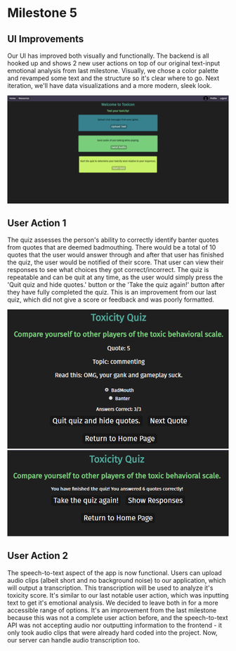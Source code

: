 # Milestone 5

## UI Improvements

Our UI has improved both visually and functionally. The backend is all hooked up and shows 2 new user actions on top of our original text-input emotional analysis from last milestone. Visually, we chose a color palette and revamped some text and the structure so it's clear where to go. Next iteration, we'll have data visualizations and a more modern, sleek look.

![](/m5-screenshots/home-page.png)

## User Action 1

The quiz assesses the person's ability to correctly identify banter quotes from quotes that are deemed badmouthing. There would be a total of 10 quotes that the user would answer through and after that user has finished the quiz, the user would be notified of their score. That user can view their responses to see what choices they got correct/incorrect. The quiz is repeatable and can be quit at any time, as the user would simply press the 'Quit quiz and hide quotes.' button or the 'Take the quiz again!' button after they have fully completed the quiz. This is an improvement from our last quiz, which did not give a score or feedback and was poorly formatted.

![](/m5-screenshots/quiz-example.png)
![](/m5-screenshots/6-correct.png)

## User Action 2

The speech-to-text aspect of the app is now functional. Users can upload audio clips (albeit short and no background noise) to our application, which will output a transcription. This transcription will be used to analyze it's toxicity score. It's similar to our last notable user action, which was inputting text to get it's emotional analysis. We decided to leave both in for a more accessible range of options. It's an improvement from the last milestone because this was not a complete user action before, and the speech-to-text API was not accepting audio nor outputting information to the frontend - it only took audio clips that were already hard coded into the project. Now, our server can handle audio transcription too.
